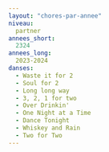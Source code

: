 ```yaml
---
layout: "chores-par-annee"
niveau:
  partner
annees_short:
  2324
annees_long:
  2023-2024
danses:
  - Waste it for 2
  - Soul for 2
  - Long long way
  - 3, 2, 1 for two
  - Over Drinkin'
  - One Night at a Time
  - Dance Tonight
  - Whiskey and Rain
  - Two for Two
---
```

